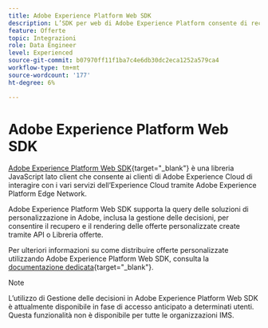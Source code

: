 ```yaml
---
title: Adobe Experience Platform Web SDK
description: L’SDK per web di Adobe Experience Platform consente di recuperare ed eseguire il rendering delle offerte personalizzate create utilizzando le API o la Libreria offerte.
feature: Offerte
topic: Integrazioni
role: Data Engineer
level: Experienced
source-git-commit: b07970ff11f1ba7c4e6db30dc2eca1252a579ca4
workflow-type: tm+mt
source-wordcount: '177'
ht-degree: 6%

---
```


# Adobe Experience Platform Web SDK

[Adobe Experience Platform Web SDK](https://experienceleague.adobe.com/docs/experience-platform/edge/home.html?lang=en#video-overview){target=&quot;_blank&quot;} è una libreria JavaScript lato client che consente ai clienti di Adobe Experience Cloud di interagire con i vari servizi dell’Experience Cloud tramite Adobe Experience Platform Edge Network.

Adobe Experience Platform Web SDK supporta la query delle soluzioni di personalizzazione in Adobe, inclusa la gestione delle decisioni, per consentire il recupero e il rendering delle offerte personalizzate create tramite API o Libreria offerte.

Per ulteriori informazioni su come distribuire offerte personalizzate utilizzando Adobe Experience Platform Web SDK, consulta la [documentazione dedicata](https://experienceleague.adobe.com/docs/experience-platform/edge/personalization/offer-decisioning/offer-decisioning-overview.html?lang=en#enabling-offer-decisioning){target=&quot;_blank&quot;}.

>[!NOTE]
>
>L’utilizzo di Gestione delle decisioni in Adobe Experience Platform Web SDK è attualmente disponibile in fase di accesso anticipato a determinati utenti. Questa funzionalità non è disponibile per tutte le organizzazioni IMS.
